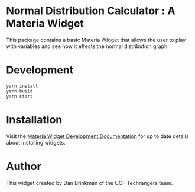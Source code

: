 Normal Distribution Calculator : A Materia Widget
===============================

This package contains a basic Materia Widget that allows the user to play with variables and see how it effects the normal distribution graph.

Development
===========

```
yarn install
yarn build
yarn start
```

Installation
============

Visit the [Materia Widget Development Documentation](http://ucfcdl.github.io/Materia) for up to date details about installing widgets.

Author
======

This widget created by Dan Brinkman of the UCF Techrangers team.
